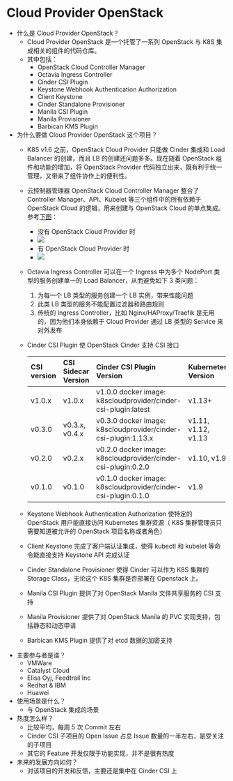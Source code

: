 # Cloud Provider OpenStack

- 什么是 Cloud Provider OpenStack？
	- Cloud Provider OpenStack 是一个托管了一系列 OpenStack 与 K8S 集成相关的组件的代码仓库。
	- 其中包括：
		- OpenStack Cloud Controller Manager
		- Octavia Ingress Controller
		- Cinder CSI Plugin
		- Keystone Webhook Authentication Authorization
		- Client Keystone
		- Cinder Standalone Provisioner
		- Manila CSI Plugin
		- Manila Provisioner
		- Barbican KMS Plugin
- 为什么要做 Cloud Provider OpenStack 这个项目？
	- K8S v1.6 之前，OpenStack Cloud Provider 只能做 Cinder 集成和 Load Balancer 的创建，而且 LB 的创建还问题多多。现在随着 OpenStack 组件和功能的增加，将 OpenStack Provider 代码独立出来，既有利于统一管理，又带来了组件协作上的便利性。
	- 云控制器管理器 OpenStack Cloud Controller Manager 整合了 Controller Manager、API、Kubelet 等三个组件中的所有依赖于 OpenStack Cloud 的逻辑，用来创建与 OpenStack Cloud 的单点集成。参考[下图](https://kubernetes.io/docs/concepts/architecture/cloud-controller/)：
		- 没有 OpenStack Cloud Provider 时
		- ![](https://d33wubrfki0l68.cloudfront.net/e298a92e2454520dddefc3b4df28ad68f9b91c6f/70d52/images/docs/pre-ccm-arch.png)
		- 有 OpenStack Cloud Provider 时
		- ![](https://d33wubrfki0l68.cloudfront.net/518e18713c865fe67a5f23fc64260806d72b38f5/61d75/images/docs/post-ccm-arch.png)
	- Octavia Ingress Controller 可以在一个 Ingress 中为多个 NodePort 类型的服务创建单一的 Load Balancer，从而避免如下 3 类问题：
		1. 为每一个 LB 类型的服务创建一个 LB 实例，带来性能问题
		1. 此类 LB 类型的服务不能配置过滤器和路由规则
		1. 传统的 Ingress Controller，比如 Nginx/HAProxy/Traefik 是无用的，因为他们本身依赖于 Cloud Provider 通过 LB 类型的 Service 来对外发布
	- Cinder CSI Plugin 使 OpenStack Cinder 支持 CSI 接口

		CSI version | CSI Sidecar Version | Cinder CSI Plugin Version | Kubernetes Version
		:------ | :------- | :------------ | :-----------
		v1.0.x | v1.0.x | v1.0.0  docker image: k8scloudprovider/cinder-csi-plugin:latest | v1.13+
		v0.3.0 | v0.3.x, v0.4.x | v0.3.0 docker image: k8scloudprovider/cinder-csi-plugin:1.13.x| v1.11, v1.12, v1.13
		v0.2.0 | v0.2.x | v0.2.0 docker image: k8scloudprovider/cinder-csi-plugin:0.2.0 | v1.10, v1.9
		v0.1.0 | v0.1.0 | v0.1.0 docker image: k8scloudprovider/cinder-csi-plugin:0.1.0| v1.9
	- Keystone Webhook Authentication Authorization 使特定的 OpenStack 用户能直接访问 Kubernetes 集群资源（ K8S 集群管理员只需要知道被允许的 OpenStack 项目名称或者角色）
	- Client Keystone 完成了客户端认证集成，使得 kubectl 和 kubelet 等命令能直接支持 Keystone API 完成认证
	- Cinder Standalone Provisioner 使得 Cinder 可以作为 K8S 集群的 Storage Class，无论这个 K8S 集群是否部署在 Openstack 上。
	- Manila CSI Plugin 提供了对 OpenStack Manila 文件共享服务的 CSI 支持
	- Manila Provisioner 提供了对 OpenStack Manila 的 PVC 实现支持，包括静态和动态申请
	- Barbican KMS Plugin 提供了对 etcd 数据的加密支持
- 主要参与者是谁？
	- VMWare
	- Catalyst Cloud
	- Elisa Oyj, Feedtrail Inc
	- Redhat & IBM
	- Huawei
- 使用场景是什么？
	- 与 OpenStack 集成的场景
- 热度怎么样？
	- 比较平均，每周 5 次 Commit 左右
	- Cinder CSI 子项目的 Open Issue 占总 Issue 数量的一半左右，是受关注的子项目
	- 其它的 Feature 开发仅限于功能实现，并不是很有热度
- 未来的发展方向如何？
	- 对该项目的开发和反馈，主要还是集中在 Cinder CSI 上
